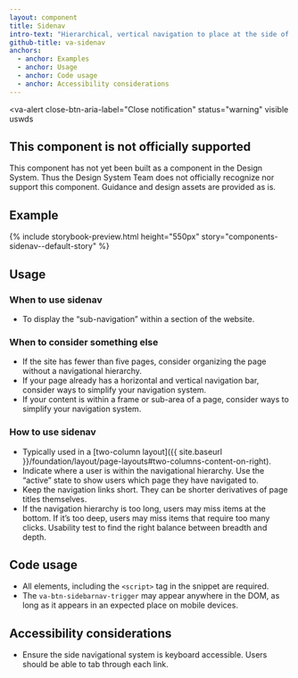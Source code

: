 ```yaml
---
layout: component
title: Sidenav
intro-text: "Hierarchical, vertical navigation to place at the side of a page."
github-title: va-sidenav
anchors:
  - anchor: Examples
  - anchor: Usage
  - anchor: Code usage
  - anchor: Accessibility considerations
---
```


<va-alert
  close-btn-aria-label="Close notification"
  status="warning"
  visible
  uswds
>
  <h2 slot="headline">
    This component is not officially supported
  </h2>
  <div>
    <p className="vads-u-margin-y--0">
      This component has not yet been built as a component in the Design System. Thus the Design System Team does not officially recognize nor support this component. Guidance and design assets are provided as is.
    </p>
  </div>
</va-alert>

## Example

{% include storybook-preview.html height="550px" story="components-sidenav--default-story" %}

## Usage

### When to use sidenav

* To display the “sub-navigation” within a section of the website.

### When to consider something else

* If the site has fewer than five pages, consider organizing the page without a navigational hierarchy.
* If your page already has a horizontal and vertical navigation bar, consider ways to simplify your navigation system.
* If your content is within a frame or sub-area of a page, consider ways to simplify your navigation system.

### How to use sidenav

* Typically used in a [two-column layout]({{ site.baseurl }}/foundation/layout/page-layouts#two-columns-content-on-right).
* Indicate where a user is within the navigational hierarchy. Use the “active” state to show users which page they have navigated to.
* Keep the navigation links short. They can be shorter derivatives of page titles themselves.
* If the navigation hierarchy is too long, users may miss items at the bottom. If it’s too deep, users may miss items that require too many clicks. Usability test to find the right balance between breadth and depth.

## Code usage

* All elements, including the `<script>` tag in the snippet are required.
* The `va-btn-sidebarnav-trigger` may appear anywhere in the DOM, as long as it appears in an expected place on mobile devices.

## Accessibility considerations

* Ensure the side navigational system is keyboard accessible. Users should be able to tab through each link.